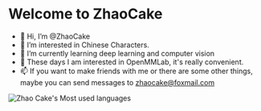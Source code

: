 # Welcome to ZhaoCake
- 👋 Hi, I’m @ZhaoCake
- 👀 I’m interested in Chinese Characters.
- 🌱 I’m currently learning deep learning and computer vision
- 💞️ These days I am interested in OpenMMLab, it's really convenient.
- 📫 If you want to make friends with me or there are some other things,
     maybe you can send messages to zhaocake@foxmail.com

![Zhao Cake's Most used languages](https://github-readme-stats.vercel.app/api/top-langs/?username=zhaocake&hide_border=true&langs_count=6&theme=gruvbox&hide=makefile,cmake,html)
<!---
![ZhaoCake's GitHub stats](https://github-readme-stats.vercel.app/api?username=zhaocake&show_icons=true&theme=gruvbox&count_private=true) 

ZhaoCake/ZhaoCake is a ✨ special ✨ repository because its `README.md` (this file) appears on your GitHub profile.
You can click the Preview link to take a look at your changes.
--->
